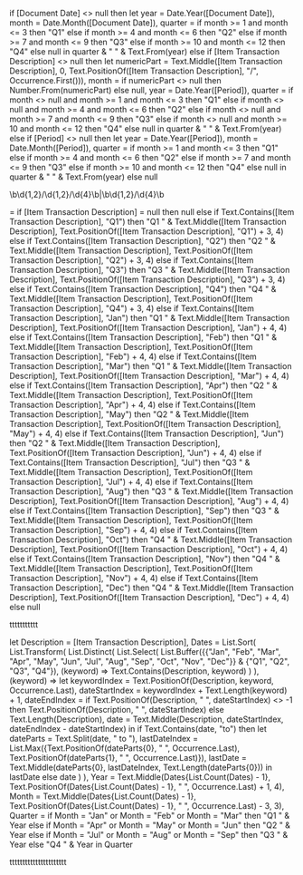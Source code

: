 if [Document Date] <> null then 
    let 
        year = Date.Year([Document Date]),
        month = Date.Month([Document Date]),
        quarter = 
            if month >= 1 and month <= 3 then "Q1" 
            else if month >= 4 and month <= 6 then "Q2" 
            else if month >= 7 and month <= 9 then "Q3" 
            else if month >= 10 and month <= 12 then "Q4" 
            else null 
    in 
        quarter & " " & Text.From(year)
else if [Item Transaction Description] <> null then 
    let 
        numericPart = Text.Middle([Item Transaction Description], 0, Text.PositionOf([Item Transaction Description], "/", Occurrence.First())),
        month = if numericPart <> null then Number.From(numericPart) else null,
        year = Date.Year([Period]),
        quarter = 
            if month <> null and month >= 1 and month <= 3 then "Q1" 
            else if month <> null and month >= 4 and month <= 6 then "Q2" 
            else if month <> null and month >= 7 and month <= 9 then "Q3" 
            else if month <> null and month >= 10 and month <= 12 then "Q4" 
            else null 
    in 
        quarter & " " & Text.From(year)
else if [Period] <> null then 
    let 
        year = Date.Year([Period]),
        month = Date.Month([Period]),
        quarter = 
            if month >= 1 and month <= 3 then "Q1" 
            else if month >= 4 and month <= 6 then "Q2" 
            else if month >= 7 and month <= 9 then "Q3" 
            else if month >= 10 and month <= 12 then "Q4" 
            else null 
    in 
        quarter & " " & Text.From(year)
else 
    null





\b\d{1,2}/\d{1,2}/\d{4}\b|\b\d{1,2}/\d{4}\b


= if [Item Transaction Description] = null then null
else if Text.Contains([Item Transaction Description], "Q1") then "Q1 " & Text.Middle([Item Transaction Description], Text.PositionOf([Item Transaction Description], "Q1") + 3, 4)
else if Text.Contains([Item Transaction Description], "Q2") then "Q2 " & Text.Middle([Item Transaction Description], Text.PositionOf([Item Transaction Description], "Q2") + 3, 4)
else if Text.Contains([Item Transaction Description], "Q3") then "Q3 " & Text.Middle([Item Transaction Description], Text.PositionOf([Item Transaction Description], "Q3") + 3, 4)
else if Text.Contains([Item Transaction Description], "Q4") then "Q4 " & Text.Middle([Item Transaction Description], Text.PositionOf([Item Transaction Description], "Q4") + 3, 4)
else if Text.Contains([Item Transaction Description], "Jan") then "Q1 " & Text.Middle([Item Transaction Description], Text.PositionOf([Item Transaction Description], "Jan") + 4, 4)
else if Text.Contains([Item Transaction Description], "Feb") then "Q1 " & Text.Middle([Item Transaction Description], Text.PositionOf([Item Transaction Description], "Feb") + 4, 4)
else if Text.Contains([Item Transaction Description], "Mar") then "Q1 " & Text.Middle([Item Transaction Description], Text.PositionOf([Item Transaction Description], "Mar") + 4, 4)
else if Text.Contains([Item Transaction Description], "Apr") then "Q2 " & Text.Middle([Item Transaction Description], Text.PositionOf([Item Transaction Description], "Apr") + 4, 4)
else if Text.Contains([Item Transaction Description], "May") then "Q2 " & Text.Middle([Item Transaction Description], Text.PositionOf([Item Transaction Description], "May") + 4, 4)
else if Text.Contains([Item Transaction Description], "Jun") then "Q2 " & Text.Middle([Item Transaction Description], Text.PositionOf([Item Transaction Description], "Jun") + 4, 4)
else if Text.Contains([Item Transaction Description], "Jul") then "Q3 " & Text.Middle([Item Transaction Description], Text.PositionOf([Item Transaction Description], "Jul") + 4, 4)
else if Text.Contains([Item Transaction Description], "Aug") then "Q3 " & Text.Middle([Item Transaction Description], Text.PositionOf([Item Transaction Description], "Aug") + 4, 4)
else if Text.Contains([Item Transaction Description], "Sep") then "Q3 " & Text.Middle([Item Transaction Description], Text.PositionOf([Item Transaction Description], "Sep") + 4, 4)
else if Text.Contains([Item Transaction Description], "Oct") then "Q4 " & Text.Middle([Item Transaction Description], Text.PositionOf([Item Transaction Description], "Oct") + 4, 4)
else if Text.Contains([Item Transaction Description], "Nov") then "Q4 " & Text.Middle([Item Transaction Description], Text.PositionOf([Item Transaction Description], "Nov") + 4, 4)
else if Text.Contains([Item Transaction Description], "Dec") then "Q4 " & Text.Middle([Item Transaction Description], Text.PositionOf([Item Transaction Description], "Dec") + 4, 4)
else null


ttttttttttt


let
    Description = [Item Transaction Description],
    Dates = List.Sort(
        List.Transform(
            List.Distinct(
                List.Select(
                    List.Buffer({{"Jan", "Feb", "Mar", "Apr", "May", "Jun", "Jul", "Aug", "Sep", "Oct", "Nov", "Dec"}} & {"Q1", "Q2", "Q3", "Q4"}), 
                    (keyword) => Text.Contains(Description, keyword)
                )
            ),
            (keyword) => 
                let
                    keywordIndex = Text.PositionOf(Description, keyword, Occurrence.Last),
                    dateStartIndex = keywordIndex + Text.Length(keyword) + 1,
                    dateEndIndex = if Text.PositionOf(Description, " ", dateStartIndex) <> -1 then Text.PositionOf(Description, " ", dateStartIndex) else Text.Length(Description),
                    date = Text.Middle(Description, dateStartIndex, dateEndIndex - dateStartIndex)
                in
                    if Text.Contains(date, "to") then
                        let
                            dateParts = Text.Split(date, " to "),
                            lastDateIndex = List.Max({Text.PositionOf(dateParts{0}, " ", Occurrence.Last), Text.PositionOf(dateParts{1}, " ", Occurrence.Last)}),
                            lastDate = Text.Middle(dateParts{0}, lastDateIndex, Text.Length(dateParts{0}))
                        in
                            lastDate
                    else
                        date
        )
    ),
    Year = Text.Middle(Dates{List.Count(Dates) - 1}, Text.PositionOf(Dates{List.Count(Dates) - 1}, " ", Occurrence.Last) + 1, 4),
    Month = Text.Middle(Dates{List.Count(Dates) - 1}, Text.PositionOf(Dates{List.Count(Dates) - 1}, " ", Occurrence.Last) - 3, 3),
    Quarter = if Month = "Jan" or Month = "Feb" or Month = "Mar" then "Q1 " & Year
              else if Month = "Apr" or Month = "May" or Month = "Jun" then "Q2 " & Year
              else if Month = "Jul" or Month = "Aug" or Month = "Sep" then "Q3 " & Year
              else "Q4 " & Year
in
    Quarter




tttttttttttttttttttttt
